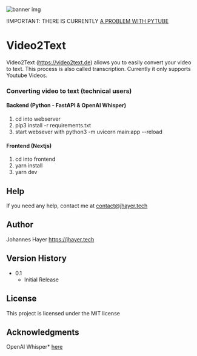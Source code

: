 ![banner img](https://i.ibb.co/4tzG9LY/Video2-Text-Banner.png)

!IMPORTANT: THERE IS CURRENTLY [A PROBLEM WITH PYTUBE](https://stackoverflow.com/questions/76129007/pytube-keyerror-streamdata-while-downloading-a-video)

# Video2Text 

Video2Text (https://video2text.de) allows you to easily convert your video to text. This process is also called transcription.
Currently it only supports Youtube Videos.



### Converting video to text (technical users)

#### Backend (Python - FastAPI & OpenAI Whisper)
1) cd into webserver
2) pip3 install -r requirements.txt
3) start websever with python3 -m uvicorn main:app --reload

#### Frontend (Nextjs)
1) cd into frontend
2) yarn install
3) yarn dev

## Help
If you need any help, contact me at contact@jhayer.tech

## Author
Johannes Hayer 
https://jhayer.tech

## Version History

* 0.1
    * Initial Release

## License

This project is licensed under the  MIT license

## Acknowledgments

OpenAI Whisper* [here](https://github.com/openai/whisper)
